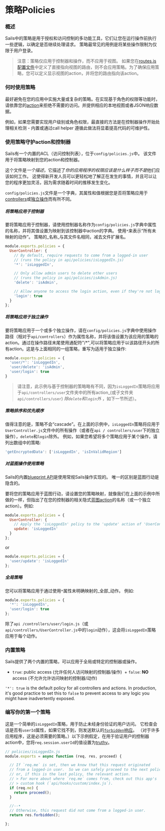 # 策略Policies
### 概述

Sails中的策略是用于授权和访问控制的多功能工具，它们让您在运行操作前执行一些逻辑，以确定是否继续处理请求。 策略最常见的用例是将某些操作限制为仅限于用户登录。

> 注意：策略仅应用于控制器和操作，而不应用于视图。 如果您在[routes.js配置文件](https://sailsjs.com/documentation/reference/configuration/sails-config-routes)中定义了直接指向视图的路由，则不会应用策略。为了确保应用策略，您可以定义显示视图的action，并将您的路由指向该action。


### 何时使用策略

最好避免在您的应用中实施大量或复杂的策略。在实现基于角色的权限等功能时，请依靠您的[action](https://sailsjs.com/documentation/concepts/actions-and-controllers)来拒绝不需要的访问。并提供相应的本地视图或者JSON响应数据。

例如，如果您需要实现用户级别或角色权限，最直接的方法是在控制器操作开始处理相关检测 - 内置或通过call helper 遵循此做法将显着提高代码的可维护性。


### 使用策略守护action和控制器

Sails有一个内置的ACL（访问控制列表），位于`config/policies.js`中。 该文件用于将策略映射到您的action和控制器。

这个文件是*一个描述*，它描述了*你的应用程序的权限应该是什么样子而不是*他们应该如何工作。 这使得新开发人员可以更轻松地了解正在发生的事情，并且可以让您的程序更加灵活，因为需求随着时间的推移发生变化。

`config/policies.js`文件是一个字典，其属性和值根据您是否将策略应用于[controllers](https://sailsjs.com/documentation/concepts/actions-and-controllers#?controllers)或[独立操作](https://sailsjs.com/documentation/concepts/actions-and-controllers#?standalone-actions)而有所不同。

##### 将策略应用于控制器

要将策略应用于控制器，请使用控制器名称作为`config/policies.js`字典中属性的名称，并将其值设置为映射到该控制器中action的字典。 使用`*`来表示“所有未映射的动作”。 策略的_名称_与其文件名相同，减去文件扩展名。

```js
module.exports.policies = {
  UserController: {
    // By default, require requests to come from a logged-in user
    // (runs the policy in api/policies/isLoggedIn.js)
    '*': 'isLoggedIn',

    // Only allow admin users to delete other users
    // (runs the policy in api/policies/isAdmin.js)
    'delete': 'isAdmin',

    // Allow anyone to access the login action, even if they're not logged in.
    'login': true
  }
};
```

##### 将策略应用于独立操作

要将策略应用于一个或多个独立操作，请在`config/policies.js`字典中使用操作路径（相对于`api/controllers`）作为属性名称，并将该值设置为该应用的策略的action。通过在操作路径末尾使用通配符"/*",可以将策略应用于以该路径开头的所有action。这是与上面相同的一组策略，重写为适用于独立操作:

```js
module.exports.policies = {
  'user/*': 'isLoggedIn',
  'user/delete': 'isAdmin',
  'user/login': true
}
```

> 请注意，此示例与基于控制器的策略略有不同，因为`isLoggedIn`策略将应用于`api/controllers/user`文件夹中的所有action_(或子文件夹`api/controllers/user`) _除`delete`和`login`外_ ，如下一节所述）。

##### 策略排序和优先顺序

值得注意的是，策略不会“cascade”。在上面的示例中，`isLoggedIn`策略将应用于`UserController.js`文件中的所有操作（或者在`api / controllers/user`下的独立操作），`delete`和`login`除外。 例如，如果您希望将多个策略应用于某个操作，请列出数组中的策略:

```javascript
'getEncryptedData': ['isLoggedIn', 'isInValidRegion']
```

##### 对蓝图操作使用策略

Sails的内置[blueprint API](https://sailsjs.com/documentation/concepts/blueprints)是使用常规Sails操作实现的。 唯一的区别是蓝图行动是隐含的。

要将您的策略应用于蓝图行动，请设置您的策略映射，就像我们在上面的示例中所做的一样，但指出了在您的控制器的相关隐式[蓝图action](https://sailsjs.com/documentation/concepts/blueprints/blueprint-actions)的名称（或一个独立action）。例如:
```js
module.exports.policies = {
  UserController: {
    // Apply the 'isLoggedIn' policy to the 'update' action of 'UserController'
    update: 'isLoggedIn'
  }
};
```
or
```js
module.exports.policies = {
  'user/update': 'isLoggedIn'
};
```

##### 全局策略

您可以将策略应用于通过使用`*`属性未明确映射的_全部_动作。 例如:

```js
module.exports.policies = {
  '*': 'isLoggedIn',
  'user/login': true
};
```
除了`api /controllers/user/login.js`（或`api/controllers/UserController.js`中的`login`动作），这会将`isLoggedIn`策略应用于每个动作。

### 内置策略
Sails提供了两个内置的策略，可以应用于全局或特定的控制器或操作。
  + `true`: public access  (允许任何人访问映射的控制器/操作)
  + `false`: **NO** access (不允许允许访问映射的控制器/动作)

 `'*': true` is the default policy for all controllers and actions.  In production, it's good practice to set this to `false` to prevent access to any logic you might have inadvertently exposed.


### 编写你的第一个策略

这是一个简单的`isLoggedIn`策略，用于防止未经身份验证的用户访问。 它检查会话是否有`userId`属性，如果它找不到，则发送默认的[`forbidden`响应](https://sailsjs.com/documentation/concepts/extending-sails/custom-responses/default-responses#?resforbidden)。 （对于许多应用程序，这是必须需要的策略。）以下示例假定，在用于验证用户的控制器action中，您将`req.session.userId`的值设置为[truthy](https://developer.mozilla.org/en-US/docs/Glossary/Truthy)。


```javascript
// policies/isLoggedIn.js
module.exports = async function (req, res, proceed) {

  // If `req.me` is set, then we know that this request originated
  // from a logged-in user.  So we can safely proceed to the next policy--
  // or, if this is the last policy, the relevant action.
  // > For more about where `req.me` comes from, check out this app's
  // > custom hook (`api/hooks/custom/index.js`).
  if (req.me) {
    return proceed();
  }

  //--•
  // Otherwise, this request did not come from a logged-in user.
  return res.forbidden();

};
```




<docmeta name="displayName" value="Policies">
<docmeta name="nextUpLink" value="/documentation/concepts/helpers">
<docmeta name="nextUpName" value="Helpers">
